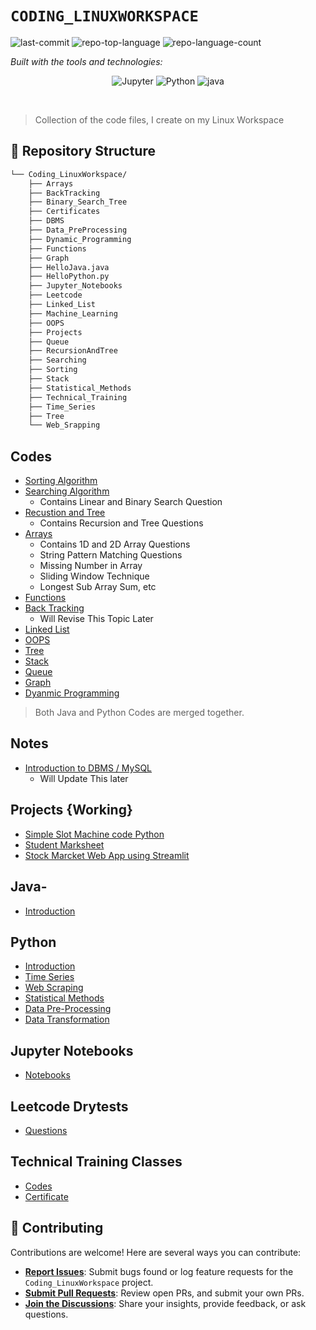 # `CODING_LINUXWORKSPACE`

<p align="left">
	<img src="https://img.shields.io/github/last-commit/ProtoSol/Coding_LinuxWorkspace?style=flat&logo=git&logoColor=white&color=0080ff" alt="last-commit">
	<img src="https://img.shields.io/github/languages/top/ProtoSol/Coding_LinuxWorkspace?style=flat&color=0080ff" alt="repo-top-language">
	<img src="https://img.shields.io/github/languages/count/ProtoSol/Coding_LinuxWorkspace?style=flat&color=0080ff" alt="repo-language-count">
</p>
<p align="left">
		<em>Built with the tools and technologies:</em>
</p>
<p align="center">
	<img src="https://img.shields.io/badge/Jupyter-F37626.svg?style=flat&logo=Jupyter&logoColor=white" alt="Jupyter">
	<img src="https://img.shields.io/badge/Python-3776AB.svg?style=flat&logo=Python&logoColor=white" alt="Python">
	<img src="https://img.shields.io/badge/java-%23ED8B00.svg?style=flat&logo=openjdk&logoColor=white" alt="java">
</p>

<br>

> Collection of the code files, I create on my Linux Workspace

## 📂 Repository Structure

```sh
└── Coding_LinuxWorkspace/
    ├── Arrays
    ├── BackTracking
    ├── Binary_Search_Tree
    ├── Certificates
    ├── DBMS
    ├── Data_PreProcessing
    ├── Dynamic_Programming
    ├── Functions
    ├── Graph
    ├── HelloJava.java
    ├── HelloPython.py
    ├── Jupyter_Notebooks
    ├── Leetcode
    ├── Linked_List
    ├── Machine_Learning
    ├── OOPS
    ├── Projects
    ├── Queue
    ├── RecursionAndTree
    ├── Searching
    ├── Sorting
    ├── Stack
    ├── Statistical_Methods
    ├── Technical_Training
    ├── Time_Series
    ├── Tree
    └── Web_Srapping
```

## Codes

- [Sorting Algorithm](Sorting)
- [Searching Algorithm](Searching)
    - Contains Linear and Binary Search Question
- [Recustion and Tree](RecursionAndTree)
    - Contains Recursion and Tree Questions
- [Arrays](Arrays)
    - Contains 1D and 2D Array Questions
    - String Pattern Matching Questions
    - Missing Number in Array
    - Sliding Window Technique
    - Longest Sub Array Sum, etc
- [Functions](Functions)
- [Back Tracking](BackTracking)
    - Will Revise This Topic Later
- [Linked List](Linked_List)
- [OOPS](OOPS)
- [Tree](Tree)
- [Stack](Stack)
- [Queue](Queue)
- [Graph](Graph)
- [Dyanmic Programming](Dynamic_Programming)

> Both Java and Python Codes are merged together.

## Notes
- [Introduction to DBMS / MySQL](DBMS)
    - Will Update This later

## Projects {Working}

- [Simple Slot Machine code Python](Projects/SlotMachine.py)
- [Student Marksheet](OOPS/StudentMarkSheet.java)
- [Stock Marcket Web App using Streamlit](Projects/StockPriceWebApp.py)

## Java-

- [Introduction](HelloJava.java)

## Python

- [Introduction](HelloPython.py)
- [Time Series](Time_Series)
- [Web Scraping](Web_Srapping)
- [Statistical Methods](Statistical_Methods)
- [Data Pre-Processing](Data_Preprocessing)
- [Data Transformation](Data_Transformation)

## Jupyter Notebooks

- [Notebooks](Jupyter_Notebooks)

## Leetcode Drytests

- [Questions](Leetcode)

## Technical Training Classes

- [Codes](Technical_Training)
- [Certificate](Certificates)

## 🤝 Contributing

Contributions are welcome! Here are several ways you can contribute:

- **[Report Issues](https://github.com/ProtoSol/Coding_LinuxWorkspace/issues)**: Submit bugs found or log feature requests for the `Coding_LinuxWorkspace` project.
- **[Submit Pull Requests](https://github.com/ProtoSol/Coding_LinuxWorkspace/blob/main/CONTRIBUTING.md)**: Review open PRs, and submit your own PRs.
- **[Join the Discussions](https://github.com/ProtoSol/Coding_LinuxWorkspace/discussions)**: Share your insights, provide feedback, or ask questions.